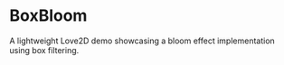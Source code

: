 # BoxBloom

A lightweight Love2D demo showcasing a bloom effect implementation using box filtering.
